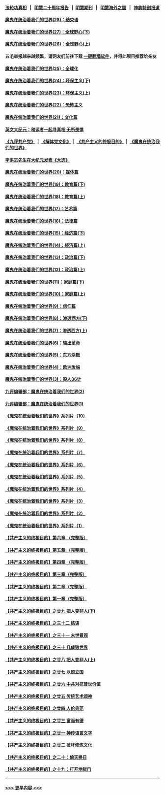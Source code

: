 #### [法轮功真相](https://github.com/gfw-breaker/truth/blob/master/README.md?t=0) &nbsp;&nbsp;|&nbsp;&nbsp; [明慧二十周年报告](https://github.com/gfw-breaker/mh-reports/blob/master/README.md?t=0) &nbsp;&nbsp;|&nbsp;&nbsp;[明慧期刊](https://github.com/gfw-breaker/mh-qikan) &nbsp;&nbsp;|&nbsp;&nbsp; [明慧海外之窗](https://github.com/gfw-breaker/mh-news/blob/master/README.md?t=0) &nbsp;&nbsp;|&nbsp;&nbsp; [神韵特别报道](https://github.com/gfw-breaker/mh-news/blob/master/shenyun.md?t=0)
#### [魔鬼在统治着我们的世界(28)：结束语](../pages/nsc422/n10936246.md?t=06251001) 
#### [魔鬼在统治着我们的世界(27)：全球野心(下)](../pages/nsc422/n10928319.md?t=06251001) 
#### [魔鬼在统治着我们的世界(26)：全球野心(上)](../pages/nsc422/n10900318.md?t=06251001) 
#### 五毛举报越来越频繁，请网友们前往下载 [一键翻墙软件](https://github.com/gfw-breaker/ssr-accounts)，并将此项目推荐给亲友
#### [魔鬼在统治着我们的世界(25)：全球化](../pages/nsc422/n10788205.md?t=06251001) 
#### [魔鬼在统治着我们的世界(24)：环保主义(下)](../pages/nsc422/n10695307.md?t=06251001) 
#### [魔鬼在统治着我们的世界(23)：环保主义(上)](../pages/nsc422/n10688613.md?t=06251001) 
#### [魔鬼在统治着我们的世界(22)：恐怖主义](../pages/nsc422/n10614727.md?t=06251001) 
#### [魔鬼在统治着我们的世界(21)：文化篇](../pages/nsc422/n10597706.md?t=06251001) 
#### [英文大纪元：和读者一起寻真相 无所畏惧](../pages/nsc422/n12542027.md?t=06251001) 
#### [《九评共产党》](https://github.com/begood0513/9ping.md/blob/master/README.md) &nbsp;|&nbsp; [《解体党文化》](../../../../jtdwh.md/blob/master/README.md)  &nbsp;|&nbsp; [《共产主义的终极目的》](../../../../gczydzjmd.md/blob/master/README.md) &nbsp;|&nbsp; [《魔鬼在统治我们的世界》](../../../../mgztzwmdsj.md/blob/master/README.md) 
#### [李洪志先生在大纪元发表《大选》](../pages/nsc422/n12534746.md?t=06251001) 
#### [魔鬼在统治着我们的世界(20)：媒体篇](../pages/nsc422/n10586579.md?t=06251001) 
#### [魔鬼在统治着我们的世界(19)：教育篇(下)](../pages/nsc422/n10564808.md?t=06251001) 
#### [魔鬼在统治着我们的世界(18)：教育篇(上)](../pages/nsc422/n10526970.md?t=06251001) 
#### [魔鬼在统治着我们的世界(17)：艺术篇](../pages/nsc422/n10499093.md?t=06251001) 
#### [魔鬼在统治着我们的世界(16)：法律篇](../pages/nsc422/n10485969.md?t=06251001) 
#### [魔鬼在统治着我们的世界(15)：经济篇(下)](../pages/nsc422/n10469975.md?t=06251001) 
#### [魔鬼在统治着我们的世界(14)：经济篇(上)](../pages/nsc422/n10457370.md?t=06251001) 
#### [魔鬼在统治着我们的世界(13)：政治篇(下)](../pages/nsc422/n10448270.md?t=06251001) 
#### [魔鬼在统治着我们的世界(12)：政治篇(上)](../pages/nsc422/n10444576.md?t=06251001) 
#### [魔鬼在统治着我们的世界(11)：家庭篇(下)](../pages/nsc422/n10440961.md?t=06251001) 
#### [魔鬼在统治着我们的世界(10)：家庭篇(上)](../pages/nsc422/n10435448.md?t=06251001) 
#### [魔鬼在统治着我们的世界(9)：信仰篇](../pages/nsc422/n10432159.md?t=06251001) 
#### [魔鬼在统治着我们的世界(8)：渗透西方(下)](../pages/nsc422/n10429603.md?t=06251001) 
#### [魔鬼在统治着我们的世界(7)：渗透西方(上)](../pages/nsc422/n10426013.md?t=06251001) 
#### [魔鬼在统治着我们的世界(6)：输出革命](../pages/nsc422/n10421536.md?t=06251001) 
#### [魔鬼在统治着我们的世界(5)：东方杀戮](../pages/nsc422/n10417707.md?t=06251001) 
#### [魔鬼在统治着我们的世界(4)：欧洲发端](../pages/nsc422/n10414890.md?t=06251001) 
#### [魔鬼在统治着我们的世界(3)：毁人36计](../pages/nsc422/n10411583.md?t=06251001) 
#### [九评编辑部：魔鬼在统治着我们的世界(2)](../pages/nsc422/n10410036.md?t=06251001) 
#### [九评编辑部：魔鬼在统治着我们的世界(1)](../pages/nsc422/n10406825.md?t=06251001) 
#### [《魔鬼在统治着我们的世界》系列片（10）](../pages/nsc422/n12292670.md?t=06251001) 
#### [《魔鬼在统治着我们的世界》系列片（9）](../pages/nsc422/n12290859.md?t=06251001) 
#### [《魔鬼在统治着我们的世界》系列片（8）](../pages/nsc422/n12287445.md?t=06251001) 
#### [《魔鬼在统治着我们的世界》系列片（7）](../pages/nsc422/n12283425.md?t=06251001) 
#### [《魔鬼在统治着我们的世界》系列片（6）](../pages/nsc422/n12282314.md?t=06251001) 
#### [《魔鬼在统治着我们的世界》系列片（5）](../pages/nsc422/n12281419.md?t=06251001) 
#### [《魔鬼在统治着我们的世界》系列片（4）](../pages/nsc422/n12274024.md?t=06251001) 
#### [《魔鬼在统治着我们的世界》系列片（3）](../pages/nsc422/n12271322.md?t=06251001) 
#### [《魔鬼在统治着我们的世界》系列片（2）](../pages/nsc422/n12269049.md?t=06251001) 
#### [《魔鬼在统治着我们的世界》系列片（1）](../pages/nsc422/n12267575.md?t=06251001) 
#### [【共产主义的终极目的】第六章 （完整版）](../pages/nsc422/n11428913.md?t=06251001) 
#### [【共产主义的终极目的】第五章 （完整版）](../pages/nsc422/n11428912.md?t=06251001) 
#### [【共产主义的终极目的】第四章 （完整版）](../pages/nsc422/n11428907.md?t=06251001) 
#### [【共产主义的终极目的】第三章（完整版）](../pages/nsc422/n11428848.md?t=06251001) 
#### [【共产主义的终极目的】第二章（完整版）](../pages/nsc422/n11428831.md?t=06251001) 
#### [【共产主义的终极目的】第一章（完整版）](../pages/nsc422/n11417651.md?t=06251001) 
#### [【共产主义的终极目的】之廿九 把人变非人(下)](../pages/nsc422/n11344140.md?t=06251001) 
#### [【共产主义的终极目的】之三十二 结语](../pages/nsc422/n11360535.md?t=06251001) 
#### [【共产主义的终极目的】之三十一 末世景观](../pages/nsc422/n11351129.md?t=06251001) 
#### [【共产主义的终极目的】之三十 几成狼世界](../pages/nsc422/n11348280.md?t=06251001) 
#### [【共产主义的终极目的】之廿八 把人变非人(上)](../pages/nsc422/n11340492.md?t=06251001) 
#### [【共产主义的终极目的】之廿七 以恨立国](../pages/nsc422/n11336944.md?t=06251001) 
#### [【共产主义的终极目的】之廿六 中共对抗普世价值](../pages/nsc422/n11324785.md?t=06251001) 
#### [【共产主义的终极目的】之廿五 传统艺术颂神](../pages/nsc422/n11296396.md?t=06251001) 
#### [【共产主义的终极目的】之廿四 人伦典范](../pages/nsc422/n11296397.md?t=06251001) 
#### [【共产主义的终极目的】之廿三 富而有德](../pages/nsc422/n11283598.md?t=06251001) 
#### [【共产主义的终极目的】之廿一 神传语言文字](../pages/nsc422/n11263265.md?t=06251001) 
#### [【共产主义的终极目的】之廿二 破坏修炼文化](../pages/nsc422/n11245728.md?t=06251001) 
#### [【共产主义的终极目的】之二十：偷天换日](../pages/nsc422/n11238846.md?t=06251001) 
#### [【共产主义的终极目的】之十九：打开地狱门](../pages/nsc422/n11206376.md?t=06251001) 

----
#### [ >>> 更早内容 <<< ](../indexes/nsc422-earlier.md)
